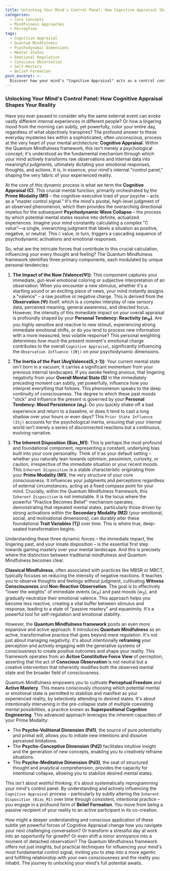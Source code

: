```yaml
---
title: Unlocking Your Mind's Control Panel: How Cognitive Appraisal Shapes Your Reality
categories:
  - Core Concepts
  - Mindfulness Approaches
  - Perception
tags:
  - Cognitive Appraisal
  - Quantum Mindfulness
  - Psychodynamic Dimensions
  - Mental States
  - Emotional Regulation
  - Conscious Observation
  - Self-Mastery
  - Belief Formation
post_excerpt: >-
  Discover how your mind's "Cognitive Appraisal" acts as a central control panel, transforming raw observations into your lived reality. This post delves into the three core influences shaping your perceptions—the immediate, the historical, and the inherent—and reveals how the Quantum Mindfulness framework empowers you to actively reprogram this process for profound personal transformation.
---
```


### Unlocking Your Mind's Control Panel: How Cognitive Appraisal Shapes Your Reality

Have you ever paused to consider why the same external event can evoke vastly different internal experiences in different people? Or how a lingering mood from the morning can subtly, yet powerfully, color your entire day, regardless of what objectively transpires? The profound answer to these everyday mysteries lies within a sophisticated, often unconscious, process at the very heart of your mental architecture: **Cognitive Appraisal**. Within the Quantum Mindfulness framework, this isn't merely a psychological concept; it's understood as the fundamental mechanism through which your mind actively transforms raw observations and internal data into meaningful judgments, ultimately dictating your emotional responses, thoughts, and actions. It is, in essence, your mind's internal "control panel," shaping the very fabric of your experienced reality.

At the core of this dynamic process is what we term the **Cognitive Appraisal (C)**. This crucial mental function, primarily orchestrated by the **Prime Modality (M1)** – the cognitive-executive triad of your psyche – acts as a "master control signal." It's the mind's pivotal, high-level judgment of an observed phenomenon, which then provides the overarching directional impetus for the subsequent **Psychodynamic Wave Collapse** – the process by which potential mental states resolve into definite, actualized experiences. Imagine your mind constantly calculating a complex "C value"—a single, overarching judgment that labels a situation as positive, negative, or neutral. This `C` value, in turn, triggers a cascading sequence of psychodynamic activations and emotional responses.

So, what are the intricate forces that contribute to this crucial calculation, influencing your every thought and feeling? The Quantum Mindfulness framework identifies three primary components, each modulated by unique personal tendencies:

1.  **The Impact of the Now (Valence(Ψ))**: This component captures your immediate, gut-level emotional coloring or subjective interpretation of an observation. When you encounter a new stimulus, whether it's a startling sound or an exciting piece of news, your mind instantly assigns a "valence" – a raw positive or negative charge. This is derived from the **Observation (Ψ)** itself, which is a complex interplay of raw sensory data, perceived meaning, general awareness, and directed focus. However, the intensity of this immediate impact on your overall appraisal is profoundly shaped by your **Personal Tendency: Reactivity ($w_{\Psi}$)**. Are you highly sensitive and reactive to new stimuli, experiencing strong immediate emotional shifts, or do you tend to process new information with a more measured, less volatile response? This personal weighting determines *how much* the present moment's emotional charge contributes to the overall `Cognitive Appraisal`, significantly influencing the `Observation Influence (IΨj)` on your psychodynamic dimensions.

2.  **The Inertia of the Past (AvgValence(S_t-1))**: Your current mental state isn't born in a vacuum; it carries a significant momentum from your previous internal landscapes. If you awoke feeling anxious, that lingering negativity from your **Overall Mental State (S)** in the immediately preceding moment can subtly, yet powerfully, influence how you interpret everything that follows. This phenomenon speaks to the deep continuity of consciousness. The degree to which these past moods "stick" and influence the present is governed by your **Personal Tendency: Mood Persistence ($w_S$)**. Do you quickly shake off a bad experience and return to a baseline, or does it tend to cast a long shadow over your hours or even days? This `Prior State Influence (ISj)` accounts for the psychological inertia, ensuring that your internal world isn't merely a series of disconnected reactions but a continuous, evolving narrative.

3.  **The Inherent Disposition (Bias_M1)**: This is perhaps the most profound and foundational component, representing a constant, underlying bias built into your core personality. Think of it as your default setting – whether you naturally lean towards optimism, pessimism, curiosity, or caution, irrespective of the immediate situation or your recent moods. This `Inherent Disposition` is a stable characteristic originating from your **Prime Modality (M1)**, the very structure of your core consciousness. It influences your judgments and perceptions regardless of external circumstances, acting as a fixed compass point for your mind. Crucially, within the Quantum Mindfulness framework, this `Inherent Disposition` is not immutable. It is the locus where the powerful "Practice Becomes Belief" mechanism operates, demonstrating that repeated mental states, particularly those driven by strong activations within the **Secondary Modality (M2)** (your emotional, social, and motivational dimensions), can durably alter these foundational **Trait Variables (Tj)** over time. This is where true, deep-seated transformation begins.

Understanding these three dynamic forces – the immediate impact, the lingering past, and your innate disposition – is the essential first step towards gaining mastery over your mental landscape. And this is precisely where the distinction between traditional mindfulness and Quantum Mindfulness becomes clear.

**Classical Mindfulness**, often associated with practices like MBSR or MBCT, typically focuses on reducing the intensity of negative reactions. It teaches you to observe thoughts and feelings without judgment, cultivating **Witness Consciousness** and **Non-Reactive Observation**. The goal is to effectively "lower the weights" of immediate events ($w_{\Psi}$) and past moods ($w_S$), and gradually neutralize their emotional valence. This approach helps you become less reactive, creating a vital buffer between stimulus and response, leading to a state of "passive mastery" and equanimity. It's a powerful tool for self-regulation and emotional stability.

However, the **Quantum Mindfulness framework** posits an even more expansive and active approach. It introduces **Quantum Mindfulness** as an active, transformative practice that goes beyond mere regulation. It's not just about managing negativity; it's about intentionally **reframing** your perception and actively engaging with the generative systems of consciousness to create positive outcomes and shape your reality. This framework operates from an **Active Constitutive Force View** of perception, asserting that the act of **Conscious Observation** is not neutral but a creative intervention that inherently modifies both the observed mental state and the broader field of consciousness.

Quantum Mindfulness empowers you to cultivate **Perceptual Freedom** and **Active Mastery**. This means consciously choosing which potential mental or emotional state is permitted to stabilize and manifest as your experienced reality, by selectively attending to desired states. It's about intentionally intervening in the pre-collapse state of multiple coexisting mental possibilities, a practice known as **Superpositional Cognitive Engineering**. This advanced approach leverages the inherent capacities of your Prime Modality:
*   The **Psycho-Volitional Dimension (Pd1)**, the source of pure potentiality and primal will, allows you to initiate new intentions and dissolve perceived limitations.
*   The **Psycho-Conceptive Dimension (Pd2)** facilitates intuitive insight and the generation of new concepts, enabling you to creatively reframe situations.
*   The **Psycho-Meditative Dimension (Pd3)**, the seat of structured thought and analytical comprehension, provides the capacity for intentional collapse, allowing you to stabilize desired mental states.

This isn't about wishful thinking; it's about systematically reprogramming your mind's control panel. By understanding and actively influencing the `Cognitive Appraisal` process – particularly by subtly altering the `Inherent Disposition (Bias_M1)` over time through consistent, intentional practice – you engage in a profound form of **Belief Formation**. You move from being a passive recipient of your reality to an active participant in its co-creation.

How might a deeper understanding and conscious application of these subtle yet powerful forces of Cognitive Appraisal change how you navigate your next challenging conversation? Or transform a stressful day at work into an opportunity for growth? Or even shift a minor annoyance into a moment of detached observation? The Quantum Mindfulness framework offers not just insights, but practical techniques for influencing your mind's most fundamental control signal, inviting you to step into a more agentic and fulfilling relationship with your own consciousness and the reality you inhabit. The journey to unlocking your mind's full potential awaits.